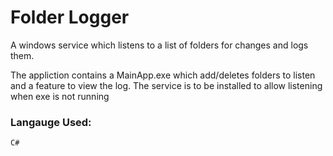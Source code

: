 # Folder Logger
A windows service which listens to a list of folders for changes and logs them.

The appliction contains a MainApp.exe which add/deletes folders to listen and a feature to view the log. The service is to be installed to allow listening when exe is not running

### Langauge Used:
    C#
